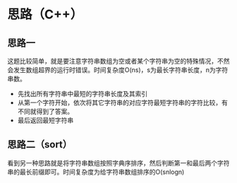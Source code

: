 # 思路（C++）

## 思路一

这题比较简单，就是要注意字符串数组为空或者某个字符串为空的特殊情况，不然会发生数组超界的运行时错误。时间复杂度O(ns)，s为最长字符串长度，n为字符串数。

- 先找出所有字符串中最短的字符串长度及其索引
- 从第一个字符开始，依次将其它字符串的对应字符最短字符串的字符比较，有不同就得到了答案。
- 最后返回最短字符串

## 思路二（sort）

看到另一种思路就是将字符串数组按照字典序排序，然后判断第一和最后两个字符串的最长前缀即可。时间复杂度为给字符串数组排序的O(snlogn)